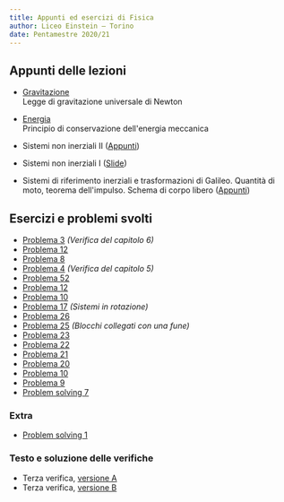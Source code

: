 ```yaml
---
title: Appunti ed esercizi di Fisica
author: Liceo Einstein – Torino
date: Pentamestre 2020/21
---
```


## Appunti delle lezioni

- [Gravitazione](cap07-lec1.pdf)  
  Legge di gravitazione universale di Newton

- [Energia](cap05-lec1.pdf)  
  Principio di conservazione dell'energia meccanica

- Sistemi non inerziali II ([Appunti](cap04-lec2.pdf))

- Sistemi non inerziali I ([Slide](cap04-lec1.pdf))

- Sistemi di riferimento inerziali e trasformazioni di Galileo. Quantità di moto, teorema dell'impulso. Schema di corpo libero ([Appunti](cap03-lec1.pdf))

## Esercizi e problemi svolti

- [Problema 3](ex/cap06-v3.html) _(Verifica del capitolo 6)_
- [Problema 12](ex/cap06-12.html)
- [Problema 8](ex/cap06-08.html)
- [Problema 4](ex/cap05-v4.html) _(Verifica del capitolo 5)_
- [Problema 52](ex/cap05-52.html)
- [Problema 12](ex/cap05-12.html)
- [Problema 10](ex/cap05-10.html)
- [Problema 17](ex/cap04-17.html) _(Sistemi in rotazione)_
- [Problema 26](ex/cap03-26.html)
- [Problema 25](ex/cap03-25.pdf) _(Blocchi collegati con una fune)_
- [Problema 23](ex/cap03-23.html)
- [Problema 22](ex/cap03-22.html)
- [Problema 21](ex/cap03-21.html)
- [Problema 20](ex/cap03-20.html)
- [Problema 10](ex/cap03-10.html)
- [Problema 9](ex/cap03-09.html)
- [Problem solving 7](ex/cap03-ps7.html)

### Extra

- [Problem solving 1](ex/cap03-ext1.html)

### Testo e soluzione delle verifiche

- Terza verifica, [versione A](test1a.html)
- Terza verifica, [versione B](test1b.html)

